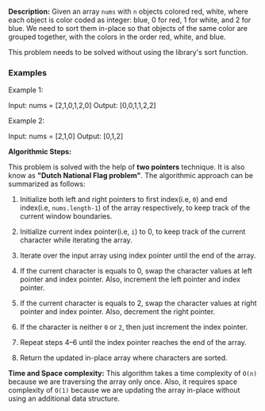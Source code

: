 **Description:**
Given an array `nums` with `n` objects colored red, white, where each object is color coded as integer: blue, 0 for red, 1 for white, and 2 for blue. We need to sort them in-place so that objects of the same color are grouped together, with the colors in the order red, white, and blue.

This problem needs to be solved without using the library's sort function.

### Examples

Example 1:

Input: nums = [2,1,0,1,2,0]
Output: [0,0,1,1,2,2]

Example 2:

Input: nums = [2,1,0]
Output: [0,1,2]

**Algorithmic Steps:**

This problem is solved with the help of **two pointers** technique. It is also know as **"Dutch National Flag problem"**. The algorithmic approach can be summarized as follows:


1. Initialize both left and right pointers to first index(i.e, `0`) and end index(i.e, `nums.length-1`) of the array respectively, to keep track of the current window boundaries.

2. Initialize current index pointer(i.e, `i`) to 0, to keep track of the current character while iterating the array.

3. Iterate over the input array using index pointer until the end of the array. 

4. If the current character is equals to 0, swap the character values at left pointer and index pointer. Also, increment the left pointer and index pointer.

5. If the current character is equals to 2, swap the character values at right pointer and index pointer. Also, decrement the right pointer. 

6. If the character is neither `0` or `2`, then just increment the index pointer.

7. Repeat steps 4–6 until the index pointer reaches the end of the array.

8. Return the updated in-place array where characters are sorted.

**Time and Space complexity:**
This algorithm takes a time complexity of `O(n)` because we are traversing the array only once. Also, it requires space complexity of `O(1)` because we are updating the array in-place without using an additional data structure.
